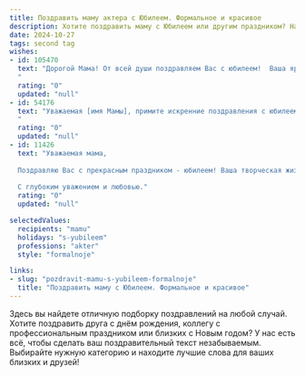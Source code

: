 ```yaml
---
title: Поздравить маму актера с Юбилеем. Формальное и красивое
description: Хотите поздравить маму с Юбилеем или другим праздником? Наш ИИ создаст незабываемое поздравление, а вы обязательно выделитесь среди других.  
date: 2024-10-27
tags: second tag
wishes:
- id: 105470
  text: "Дорогой Мама! От всей души поздравляем Вас с юбилеем!  Ваша яркая и талантливая жизнь на сцене,  Ваше самоотверженное служение искусству  —  это  источник вдохновения и  гордости для всех, кто Вас знает. Желаем Вам крепкого здоровья,  неиссякаемой энергии,  новых творческих успехов и  многих счастливых лет, наполненных любовью и  радостью!
  "
  rating: "0"
  updated: "null"
- id: 54176
  text: "Уважаемая [имя Мамы], примите искренние поздравления с юбилеем! Ваш талант и преданность своему делу, Ваша харизма и мастерство на сцене всегда вдохновляли и восхищали. Желаем Вам новых творческих успехов, ярких ролей и неизменной любви зрителей!
  "
  rating: "0"
  updated: "null"
- id: 11426
  text: "Уважаемая мама,
  
  Поздравляю Вас с прекрасным праздником - юбилеем! Ваша творческая жизнь, наполненная талантом и самоотверженностью, вдохновляет и восхищает. Как актер, Вы дарите нам незабываемые роли и эмоции, а как мама - бесконечную любовь и поддержку. Пусть этот день принесет Вам радость и новые творческие идеи, а жизнь продолжает быть яркой и насыщенной. Счастья, здоровья и успехов во всех начинаниях!
  
  С глубоким уважением и любовью."
  rating: "0"
  updated: "null"

selectedValues:
  recipients: "mamu"
  holidays: "s-yubileem"
  professions: "akter"
  style: "formalnoje"

links:
- slug: "pozdravit-mamu-s-yubileem-formalnoje"
  title: "Поздравить маму с Юбилеем. Формальное и красивое"
---
```


Здесь вы найдете отличную подборку поздравлений на любой случай.
Хотите поздравить друга с днём рождения, коллегу с профессиональным праздником или близких с Новым годом? У нас есть всё, чтобы сделать ваш поздравительный текст незабываемым. Выбирайте нужную категорию и находите лучшие слова для ваших близких и друзей!
